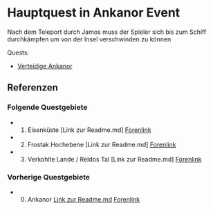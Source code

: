 # Hauptquest in Ankanor Event

Nach dem Teleport durch Jamos muss der Spieler sich bis zum Schiff durchkämpfen um von der Insel verschwinden zu können

Quests:

* [Verteidige Ankanor](1-ankanor-event/)

## Referenzen

### Folgende Questgebiete

* 01. Eisenküste [Link zur Readme.md] [Forenlink](https://faldoria.de/board/index.php?thread/391-01-eisenk%C3%BCste-aktuell/)
* 02. Frostak Hochebene [Link zur Readme.md] [Forenlink](https://faldoria.de/board/index.php?thread/392-02-frostak-hochebene-aktuell/)
* 03. Verkohlte Lande / Reldos Tal [Link zur Readme.md] [Forenlink](https://faldoria.de/board/index.php?thread/393-03-verkohlte-lande-reldos-tal-aktuell/)

### Vorherige Questgebiete

* 00. Ankanor [Link zur Readme.md](../ankanor/hauptquest)  [Forenlink](https://faldoria.de/board/index.php?thread/390-00-ankanor-ankanor-event-aktuell/)
